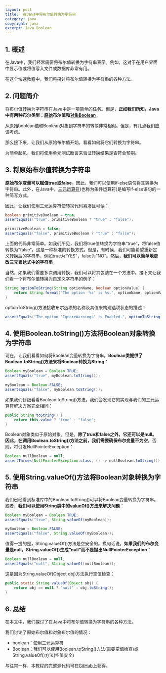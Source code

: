```yaml
---
layout: post
title:  在Java中将布尔值转换为字符串
category: java
copyright: java
excerpt: Java Boolean
---
```


## 1. 概述

在Java中，我们经常需要将布尔值转换为字符串表示。例如，这对于在用户界面中显示值或将值写入文件或数据库非常有用。

在这个快速教程中，我们将探讨将布尔值转换为字符串的各种方法。

## 2. 问题简介

将布尔值转换为字符串在Java中是一项简单的任务。但是，**正如我们所知，Java中有两种布尔类型：[原始](https://www.baeldung.com/java-primitives)布尔值和[对象Boolean](https://www.baeldung.com/java-primitives-vs-objects)**。

从原始boolean值和Boolean对象到字符串的转换非常相似。但是，有几点我们应该考虑。

那么接下来，让我们从原始布尔值开始，看看如何将它们转换为字符串。

为简单起见，我们将使用单元测试断言来验证转换结果是否符合预期。

## 3. 将原始布尔值转换为字符串

**原始布尔变量可以赋值true或false**。因此，我们可以使用if-else语句将其转换为字符串。此外，在Java中，[三元运算符](https://www.baeldung.com/java-ternary-operator)(也称为条件运算符)是编写if-else语句的一种简写方式。

因此，让我们使用三元运算符使转换代码紧凑且可读：

```java
boolean primitiveBoolean = true;
assertEquals("true", primitiveBoolean ? "true" : "false");
                                                           
primitiveBoolean = false;
assertEquals("false", primitiveBoolean ? "true" : "false");
```

上面的代码非常简单。如我们所见，我们将true值转换为字符串“true”，将false值转换为“false”。这是一种标准的转换方式。但是，有时候，我们可能希望重新定义转换后的字符串，例如true为“YES”，false为“NO”。然后，**我们可以简单地更改三元表达式中的字符串**。

当然，如果我们需要多次调用转换，我们可以将其包装在一个方法中。接下来让我们看一个将布尔值转换为自定义字符串的例子：

```java
String optionToString(String optionName, boolean optionValue) {
    return String.format("The option '%s' is %s.", optionName, optionValue ? "Enabled" : "Disabled");
}
```

optionToString()方法接收布尔选项的名称及其值来构建选项状态的描述：

```java
assertEquals("The option 'IgnoreWarnings' is Enabled.", optionToString("IgnoreWarnings", true));
```

## 4. 使用Boolean.toString()方法将Boolean对象转换为字符串 

现在，让我们看看如何将Boolean变量转换为字符串。**Boolean类提供了Boolean.toString()方法来将Boolean转换为String**：

```java
Boolean myBoolean = Boolean.TRUE;
assertEquals("true", myBoolean.toString());
                                            
myBoolean = Boolean.FALSE;
assertEquals("false", myBoolean.toString());
```

如果我们仔细看看Boolean.toString()方法，我们会发现它的实现与我们的三元运算符解决方案完全相同：

```java
public String toString() {
    return this.value ? "true" : "false";
}
```

Boolean对象类似于原始对象。但是，**除了true和false之外，它还可以是null。因此，在调用Boolean.toString()方法之前，我们需要确保布尔变量不为空**。否则，将引发NullPointerException：

```java
Boolean nullBoolean = null;
assertThrows(NullPointerException.class, () -> nullBoolean.toString());
```

## 5. 使用String.valueOf()方法将Boolean对象转换为字符串 

我们已经看到标准库中的Boolean.toString()可以将Boolean变量转换为字符串。或者，**我们可以使用String类中的[valueOf()](https://www.baeldung.com/string/value-of)方法来解决问题**：

```java
Boolean myBoolean = Boolean.TRUE;
assertEquals("true", String.valueOf(myBoolean));
                                                 
myBoolean = Boolean.FALSE;
assertEquals("false", String.valueOf(myBoolean));
```

值得一提的是，String.valueOf()方法是空安全的。换句话说，**如果我们的布尔变量是null，String.valueOf()生成“null”而不是抛出NullPointerException**：

```java
Boolean nullBoolean = null;
assertEquals("null", String.valueOf(nullBoolean));
```

这是因为String.valueOf(Object obj)方法执行空值检查：

```java
public static String valueOf(Object obj) {
    return obj == null ? "null" : obj.toString();
}
```

## 6. 总结

在本文中，我们探讨了在Java中将布尔值转换为字符串的各种方法。

我们讨论了原始布尔值和对象布尔值的情况：

-   boolean：使用三元运算符
-   Boolean：我们可以使用Boolean.toString()方法(需要空值检查)或String.valueOf()方法(空值安全)

与往常一样，本教程的完整源代码可在[GitHub](https://github.com/tuyucheng7/taketoday-tutorial4j/tree/master/java-core-modules/java-booleans)上获得。